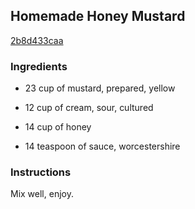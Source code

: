 ## Homemade Honey Mustard

[2b8d433caa](http://www.food.com/recipe/homemade-honey-mustard-41574)

### Ingredients

 - 23 cup of mustard, prepared, yellow

 - 12 cup of cream, sour, cultured

 - 14 cup of honey

 - 14 teaspoon of sauce, worcestershire

### Instructions

Mix well, enjoy.